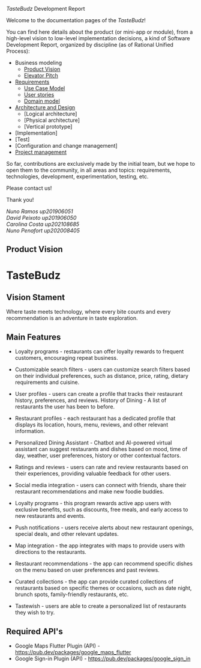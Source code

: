 
_TasteBudz_ Development Report

Welcome to the documentation pages of the _TasteBudz_!

You can find here details about the product (or mini-app or module), from a high-level vision to low-level implementation decisions, a kind of Software Development Report, organized by discipline (as of Rational Unified Process): 

* Business modeling 
  * [Product Vision](https://github.com/FEUP-LEIC-ES-2022-23/templates/blob/main/docs/ProductVision.md)
  * [Elevator Pitch](https://github.com/FEUP-LEIC-ES-2022-23/templates/blob/main/docs/ElevatorPitch.md)
* [Requirements](https://github.com/FEUP-LEIC-ES-2022-23/templates/blob/main/docs/requirements.md)
  * [Use Case Model](https://github.com/FEUP-LEIC-ES-2022-23/templates/blob/main/docs/requirements.md#Use-case-model)
  * [User stories](https://github.com/FEUP-LEIC-ES-2022-23/templates/blob/main/docs/requirements.md#User-stories)
  * [Domain model](https://github.com/FEUP-LEIC-ES-2022-23/templates/blob/main/docs/requirements.md#Domain-model)
* [Architecture and Design](https://github.com/FEUP-LEIC-ES-2022-23/templates/blob/main/docs/ArchitectureAndDesign.md)
  * [Logical architecture]
  * [Physical architecture]
  * [Vertical prototype]
* [Implementation]
* [Test]
* [Configuration and change management]
* [Project management](https://github.com/FEUP-LEIC-ES-2022-23/templates/blob/main/docs/ProjectManagement.md)

So far, contributions are exclusively made by the initial team, but we hope to open them to the community, in all areas and topics: requirements, technologies, development, experimentation, testing, etc.

Please contact us! 

Thank you!

*Nuno Ramos up201906051  
David Peixoto up201906050  
Carolina Costa up202108685  
Nuno Penafort up202008405*




## Product Vision

# TasteBudz

## Vision Stament

Where taste meets technology, where every bite counts and every recommendation is an adventure in taste exploration.

## Main Features

- Loyalty programs - restaurants can offer loyalty rewards to frequent customers, encouraging repeat business.

- Customizable search filters - users can customize search filters based on their individual preferences, such as distance, price, rating, dietary requirements and cuisine.

- User profiles - users can create a profile that tracks their restaurant history, preferences, and reviews.
History of Dining - A list of restaurants the user has been to before.

- Restaurant profiles - each restaurant has a dedicated profile that displays its location, hours, menu, reviews, and other relevant information.

- Personalized Dining Assistant - Chatbot and AI-powered virtual assistant can suggest restaurants and dishes based on mood, time of day, weather, user preferences, history or other contextual factors.

- Ratings and reviews - users can rate and review restaurants based on their experiences, providing valuable feedback for other users.

- Social media integration - users can connect with friends, share their restaurant recommendations and make new foodie buddies.

- Loyalty programs - this program rewards active app users with exclusive benefits, such as discounts, free meals, and early access to new restaurants and events.

- Push notifications - users receive alerts about new restaurant openings, special deals, and other relevant updates.

- Map integration - the app integrates with maps to provide users with directions to the restaurants.

- Restaurant recommendations - the app can recommend specific dishes on the menu based on user preferences and past reviews.

- Curated collections - the app can provide curated collections of restaurants based on specific themes or occasions, such as date night, brunch spots, family-friendly restaurants, etc.

- Tastewish - users are able to create a personalized list of restaurants they wish to try.


## Required API's

- Google Maps Flutter Plugin (API) - https://pub.dev/packages/google_maps_flutter
- Google Sign-in Plugin (API) - https://pub.dev/packages/google_sign_in
